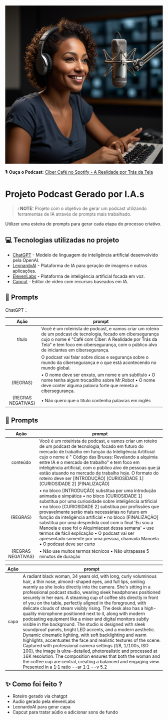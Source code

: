 ![Descrição da Imagem](output/Leonardo_Lightning_XL_A_radiant_Black_woman_34_years_old_with_3.jpg)


🎙️ **Ouça o Podcast**:
[Ciber Café no Spotify - A Realidade por Trás da Tela](https://link-do-seu-podcast.com)

# Projeto Podcast Gerado por I.A.s


 > ℹ️ **NOTE:** Projeto com o objetivo de gerar um podcast utilizando ferramentas de IA através de prompts mais trabalhado.

Utilizer uma esteira de prompts para gerar cada etapa do processo criativo.

## 💻 Tecnologias utilizadas no projeto

- [ChatGPT](https://www.openai.com/chatgpt) - Modelo de linguagem de inteligência artificial desenvolvido pela OpenAI.
- [LeonardoAI](https://www.leonardo.ai) - Plataforma de IA para geração de imagens e outras aplicações.
- [ElevenLabs](https://www.elevenlabs.io) - Plataforma de inteligência artificial focada em voz.
- [Capcut](https://www.capcut.com) - Editor de vídeo com recursos baseados em IA.


## 🧠 Prompts

ChatGPT：

|   Ação   | prompt                                                                                                                                                                                                                                                                         |
| :------: | ------------------------------------------------------------------------------------------------------------------------------------------------------------------------------------------------------------------------------------------------------------------------------ |
|  título  | Você é um roteirista de podcast, e vamos criar um roteiro de um podcast de tecnologia, focado em cibersegurança cujo o nome é "Café com Ciber: A Realidade por Trás da Tela" e tem foco em cibersegurança, com o público alvo de iniciantes em cibersegurança.
|          | O podcast vai falar sobre dicas e segurança sobre o mundo da cibersegurança e o que está acontecendo no mundo global.
| {REGRAS} | •	O nome deve ser enxuto, um nome e um subtítulo •	O nome tenha algum trocadilho sobre Mr.Robot •	O nome deve conter alguma palavra forte que remeta a cibersegurança. 
|{REGRAS NEGATIVAS}| • Não quero que o título contenha palavras em inglês

 ## 🧠 Prompts

|  Ação  | prompt                                                                                 |
| :----: | -------------------------------------------------------------------------------------- |
| conteúdo | Você é um roteirista de podcast, e vamos criar um roteiro de um podcast de tecnologia, focado em futuro do mercado de trabalho em função da Inteligência Artificial cujo o nome é " Código das Bruxas: Revelando a alquimia entre IA e o mercado de trabalho" e tem foco em inteligência artificial, com o público alvo de pessoas que já estão atuando no mercado de trabalho hoje. O formato do roteiro deve ser [INTRODUÇÃO] [CURIOSIDADE 1] [CURIOSIDADE 2] [FINALIZAÇÃO]
| {REGRAS} | •	no bloco [INTRODUÇÃO] substitua por uma introdução animada e simpática •	no bloco [CURIOSIDADE 1] substitua por uma curiosidade sobre inteligência artificial •	no bloco [CURIOSIDADE 2] substitua por profissões que provavelmente serão mais necessárias no futuro em função da inteligência artificial •	no bloco [FINALIZAÇÃO] substitua por uma despedida cool com o final 'Eu sou a Manoela e esse foi o Alquimiacast dessa semana' •	use termos de fácil explicação •	O podcast vai ser apresentado somente por uma pessoa, chamada Manoela •	O podcast deve ser curto 
|{REGRAS NEGATIVAS}| •	Não use muitos termos técnicos •	Não ultrapasse 5 minutos de duração  


|  Ação  | prompt                                                                                 |
| :----: | -------------------------------------------------------------------------------------- |
|  capa  | A radiant black woman, 34 years old, with long, curly voluminous hair, a thin nose, almond-shaped eyes, and full lips, smiling warmly as she looks directly into the camera. She's sitting in a professional podcast studio, wearing sleek headphones positioned securely in her ears. A steaming cup of coffee sits directly in front of you on the table, perfectly aligned in the foreground, with delicate clouds of steam visibly rising. The desk also has a high-quality microphone positioned next to it, along with modern podcasting equipment like a mixer and digital monitors subtly visible in the background. The studio is designed with sleek soundproof panels, bright LED accents, and a modern aesthetic. Dynamic cinematic lighting, with soft backlighting and warm highlights, accentuates the face and realistic textures of the scene. Captured with professional camera settings (f/8, 1/100s, ISO 100), the image is ultra-detailed, photorealistic and processed at 16K resolution. The composition ensures that both the woman and the coffee cup are central, creating a balanced and engaging view. Presented in a 1:1 ratio --ar 1:1 --v 5.2 










































## ✨ Como foi feito ?

- Roteiro gerado via chatgpt
- Audio gerado pela elevenLabs
- LeonardoAI para gerar capa
- Capcut para tratar aúdio e adicionar sons de fundo

